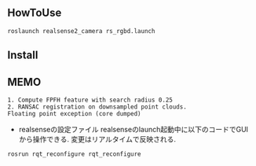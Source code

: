 ## HowToUse
```
roslaunch realsense2_camera rs_rgbd.launch
```

## Install

## MEMO
```
1. Compute FPFH feature with search radius 0.25
2. RANSAC registration on downsampled point clouds.
Floating point exception (core dumped)
```

- realsenseの設定ファイル
realsenseのlaunch起動中に以下のコードでGUIから操作できる.
変更はリアルタイムで反映される.
```
rosrun rqt_reconfigure rqt_reconfigure
```
